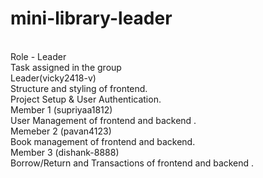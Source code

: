 # mini-library-leader
<br>
Role - Leader
<br>
Task assigned in the group 
<br>
Leader(vicky2418-v) <br> Structure and styling of frontend. <br> Project Setup & User Authentication.
<br> Member 1 (supriyaa1812) <br> User Management of frontend and backend . <br> 
Memeber 2 (pavan4123) <br> Book management of frontend and backend. <br>
Member 3 (dishank-8888) <br> Borrow/Return and Transactions of frontend and backend . <br> 

